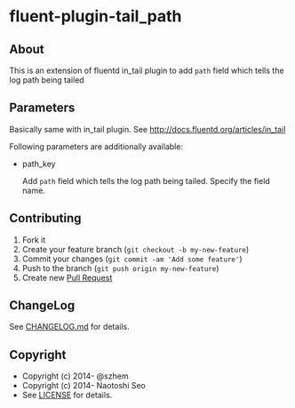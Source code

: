 # fluent-plugin-tail_path

## About

This is an extension of fluentd in\_tail plugin to add `path` field which tells the log path being tailed

## Parameters

Basically same with in\_tail plugin. See http://docs.fluentd.org/articles/in_tail

Following parameters are additionally available: 

- path_key

    Add `path` field which tells the log path being tailed. Specify the field name. 

## Contributing

1. Fork it
2. Create your feature branch (`git checkout -b my-new-feature`)
3. Commit your changes (`git commit -am 'Add some feature'`)
4. Push to the branch (`git push origin my-new-feature`)
5. Create new [Pull Request](../../pull/new/master)

## ChangeLog

See [CHANGELOG.md](CHANGELOG.md) for details.

## Copyright

* Copyright (c) 2014- @szhem
* Copyright (c) 2014- Naotoshi Seo
* See [LICENSE](LICENSE) for details.
